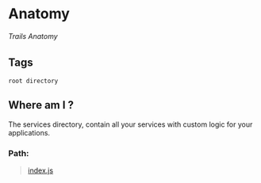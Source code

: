 # Anatomy
###### Trails Anatomy

## Tags
```root directory```

## Where am I ?

The services directory, contain all your services with custom logic for your applications. 

### Path:

> [index.js](../../../index.md)
